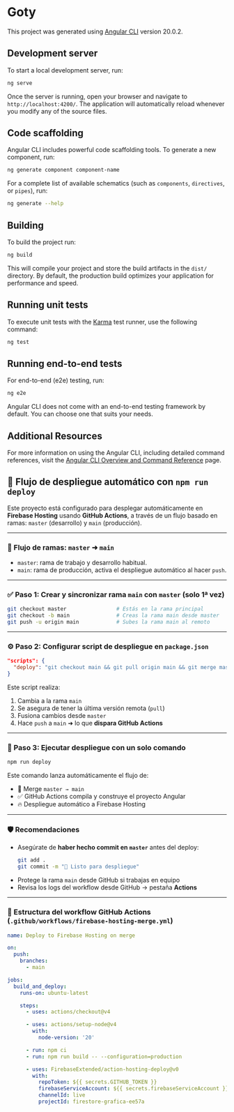 # Goty

This project was generated using [Angular CLI](https://github.com/angular/angular-cli) version 20.0.2.

## Development server

To start a local development server, run:

```bash
ng serve
```

Once the server is running, open your browser and navigate to `http://localhost:4200/`. The application will automatically reload whenever you modify any of the source files.

## Code scaffolding

Angular CLI includes powerful code scaffolding tools. To generate a new component, run:

```bash
ng generate component component-name
```

For a complete list of available schematics (such as `components`, `directives`, or `pipes`), run:

```bash
ng generate --help
```

## Building

To build the project run:

```bash
ng build
```

This will compile your project and store the build artifacts in the `dist/` directory. By default, the production build optimizes your application for performance and speed.

## Running unit tests

To execute unit tests with the [Karma](https://karma-runner.github.io) test runner, use the following command:

```bash
ng test
```

## Running end-to-end tests

For end-to-end (e2e) testing, run:

```bash
ng e2e
```

Angular CLI does not come with an end-to-end testing framework by default. You can choose one that suits your needs.

## Additional Resources

For more information on using the Angular CLI, including detailed command references, visit the [Angular CLI Overview and Command Reference](https://angular.dev/tools/cli) page.


## 🚀 Flujo de despliegue automático con `npm run deploy`

Este proyecto está configurado para desplegar automáticamente en **Firebase Hosting** usando **GitHub Actions**, a través de un flujo basado en ramas: `master` (desarrollo) y `main` (producción).

---

### 🔁 Flujo de ramas: `master` ➜ `main`

- `master`: rama de trabajo y desarrollo habitual.
- `main`: rama de producción, activa el despliegue automático al hacer `push`.

---

### ✅ Paso 1: Crear y sincronizar rama `main` con `master` (solo 1ª vez)

```bash
git checkout master                # Estás en la rama principal
git checkout -b main               # Creas la rama main desde master
git push -u origin main            # Subes la rama main al remoto
```

---

### ⚙️ Paso 2: Configurar script de despliegue en `package.json`

```json
"scripts": {
  "deploy": "git checkout main && git pull origin main && git merge master && git push origin main"
}
```

Este script realiza:

1. Cambia a la rama `main`
2. Se asegura de tener la última versión remota (`pull`)
3. Fusiona cambios desde `master`
4. Hace `push` a `main` ➜ lo que **dispara GitHub Actions**

---

### 🚀 Paso 3: Ejecutar despliegue con un solo comando

```bash
npm run deploy
```

Este comando lanza automáticamente el flujo de:

- 🔁 Merge `master → main`
- ✅ GitHub Actions compila y construye el proyecto Angular
- 🔥 Despliegue automático a Firebase Hosting

---

### 🛡️ Recomendaciones

- Asegúrate de **haber hecho commit en `master`** antes del deploy:
  ```bash
  git add .
  git commit -m "🚀 Listo para despliegue"
  ```
- Protege la rama `main` desde GitHub si trabajas en equipo
- Revisa los logs del workflow desde GitHub → pestaña **Actions**

---

### 📁 Estructura del workflow GitHub Actions (`.github/workflows/firebase-hosting-merge.yml`)

```yaml
name: Deploy to Firebase Hosting on merge

on:
  push:
    branches:
      - main

jobs:
  build_and_deploy:
    runs-on: ubuntu-latest

    steps:
      - uses: actions/checkout@v4

      - uses: actions/setup-node@v4
        with:
          node-version: '20'

      - run: npm ci
      - run: npm run build -- --configuration=production

      - uses: FirebaseExtended/action-hosting-deploy@v0
        with:
          repoToken: ${{ secrets.GITHUB_TOKEN }}
          firebaseServiceAccount: ${{ secrets.firebaseServiceAccount }}
          channelId: live
          projectId: firestore-grafica-ee57a
```